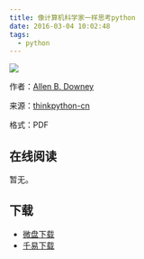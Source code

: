 ```yaml
---
title: 像计算机科学家一样思考python
date: 2016-03-04 10:02:48
tags:
  - python
---
```


![](https://img3.doubanio.com/lpic/s27053465.jpg)

作者：[Allen B. Downey](http://greenteapress.com/wp/think-python/)

来源：[thinkpython-cn](https://github.com/carfly/thinkpython-cn)

格式：PDF

<!--more-->

## 在线阅读 ##

暂无。

## 下载 ##

+ [微盘下载](http://vdisk.weibo.com/s/aADaW4YRjuH2J)
+ [千易下载](http://1000eb.com/1izcy)